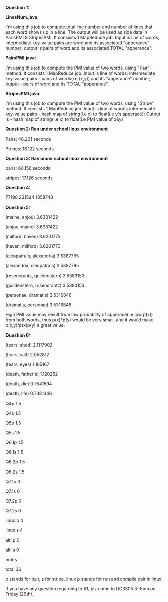 **Question 1:**

**LinesNum.java:**

I'm using this job to compute total line number and number of lines that each word shows up in a line. The output will be used as side data in ParisPMI & StripesPMI. It consisits 1 MapReduce job.
Input is line of words; intermediate key-value pairs are word and its associated "apperance" number; output is pairs of word and its associated TOTAL "apperance".

**PairsPMI.java:**

I'm using this job to compute the PMI value of two words, using "Pair" method. It consists 1 MapReduce job. Input is line of words; intermediate key-value pairs - pairs of words(i.e (x,y)) and its "apperance" number; output - pairs of word and its TOTAL "apperance".

**StripesPMI.java:**

I'm using this job to compute the PMI value of two words, using "Stripe" method. It consists 1 MapReduce job. Input is line of words; intermediate key-value pairs - hash map of string(i.e x) to float(i.e y's apperace); Output is - hash map of string(i.e x) to float(i.e PMI value of x&y)



**Question 2: Ran under school linux environment**

Pairs: 48.201 seconds

Ptripes: 16.122 seconds



**Question 3: Ran under school linux environment**

pairs: 60.156 seconds

stripes: 17.126 seconds



**Question 4:**

  77198  231594 1858748



**Question 5:**

(maine, anjou)	3.6331422

(anjou, maine)	3.6331422

(milford, haven)	3.6201773

(haven, milford)	3.6201773

(cleopatra's, alexandria)	3.5387795

(alexandria, cleopatra's)	3.5387795

(rosencrantz, guildenstern)	3.5383153

(guildenstern, rosencrantz)	3.5383153

(personae, dramatis)	3.5316846

(dramatis, personae)	3.5316846

High PMI value may result from low probablity of apperace(i.e low p(x)) from both words, thus p(x)*p(y) would be very small, and it would make p(x,y)/p(x)p(y) a great value.




**Question 6:**

(tears, shed)	2.1117902

(tears, salt)	2.052812

(tears, eyes)	1.165167

(death, father's)	1.120252

(death, die)	0.7541594

(death, life)	0.7381346



Q4p			1.5

Q4s			1.5

Q5p			1.5

Q5s			1.5

Q6.1p		1.5

Q6.1s		1.5

Q6.2p		1.5

Q6.2s		1.5

Q7.1p		0

Q7.1s		0

Q7.2p		0

Q7.2s		0

linux p		4

linux s		4

alti p		0

alti s		0

notes		

total		36

p stands for pair, s for stripe. linux p stands for run and compile pair in linux. 

If you have any question regarding to A1, plz come to DC3305 3~5pm on Friday (29th).
